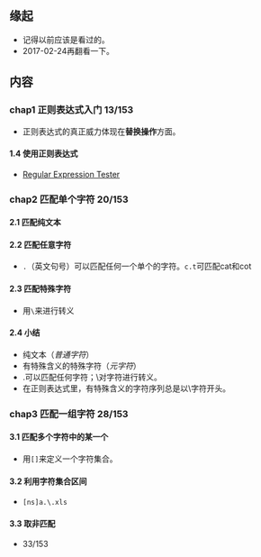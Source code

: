 ##  缘起
+ 记得以前应该是看过的。
+ 2017-02-24再翻看一下。

##  内容
###  chap1 正则表达式入门  13/153
+ 正则表达式的真正威力体现在**替换操作**方面。
####  1.4 使用正则表达式
+ [Regular Expression Tester](www.forta.com/books/0672325667)


###  chap2 匹配单个字符  20/153
#### 2.1 匹配纯文本

#### 2.2 匹配任意字符
+ `.`（英文句号）可以匹配任何一个单个的字符。`c.t`可匹配cat和cot

#### 2.3 匹配特殊字符
+ 用`\`来进行转义

#### 2.4 小结
+ 纯文本（*普通字符*）
+ 有特殊含义的特殊字符（*元字符*）
+ .可以匹配任何字符；\对字符进行转义。
+ 在正则表达式里，有特殊含义的字符序列总是以\字符开头。

###  chap3 匹配一组字符  28/153
####  3.1 匹配多个字符中的某一个
+ 用`[]`来定义一个字符集合。
####  3.2 利用字符集合区间
+ `[ns]a.\.xls`
####  3.3 取非匹配  
+ 33/153